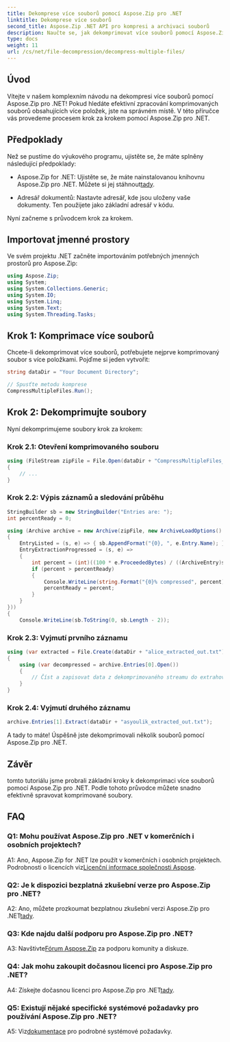```yaml
---
title: Dekomprese více souborů pomocí Aspose.Zip pro .NET
linktitle: Dekomprese více souborů
second_title: Aspose.Zip .NET API pro kompresi a archivaci souborů
description: Naučte se, jak dekomprimovat více souborů pomocí Aspose.Zip pro .NET. Postupujte podle našeho podrobného průvodce pro efektivní správu souborů.
type: docs
weight: 11
url: /cs/net/file-decompression/decompress-multiple-files/
---
```

## Úvod

Vítejte v našem komplexním návodu na dekompresi více souborů pomocí Aspose.Zip pro .NET! Pokud hledáte efektivní zpracování komprimovaných souborů obsahujících více položek, jste na správném místě. V této příručce vás provedeme procesem krok za krokem pomocí Aspose.Zip pro .NET.

## Předpoklady

Než se pustíme do výukového programu, ujistěte se, že máte splněny následující předpoklady:

-  Aspose.Zip for .NET: Ujistěte se, že máte nainstalovanou knihovnu Aspose.Zip pro .NET. Můžete si jej stáhnout[tady](https://releases.aspose.com/zip/net/).

- Adresář dokumentů: Nastavte adresář, kde jsou uloženy vaše dokumenty. Ten použijete jako základní adresář v kódu.

Nyní začneme s průvodcem krok za krokem.

## Importovat jmenné prostory

Ve svém projektu .NET začněte importováním potřebných jmenných prostorů pro Aspose.Zip:

```csharp
using Aspose.Zip;
using System;
using System.Collections.Generic;
using System.IO;
using System.Linq;
using System.Text;
using System.Threading.Tasks;
```

## Krok 1: Komprimace více souborů

Chcete-li dekomprimovat více souborů, potřebujete nejprve komprimovaný soubor s více položkami. Pojďme si jeden vytvořit:

```csharp
string dataDir = "Your Document Directory";

// Spusťte metodu komprese
CompressMultipleFiles.Run();
```

## Krok 2: Dekomprimujte soubory

Nyní dekomprimujeme soubory krok za krokem:

### Krok 2.1: Otevření komprimovaného souboru

```csharp
using (FileStream zipFile = File.Open(dataDir + "CompressMultipleFiles_out.zip", FileMode.Open))
{
    // ...
}
```

### Krok 2.2: Výpis záznamů a sledování průběhu

```csharp
StringBuilder sb = new StringBuilder("Entries are: ");
int percentReady = 0;

using (Archive archive = new Archive(zipFile, new ArchiveLoadOptions()
{
    EntryListed = (s, e) => { sb.AppendFormat("{0}, ", e.Entry.Name); },
    EntryExtractionProgressed = (s, e) =>
    {
        int percent = (int)((100 * e.ProceededBytes) / ((ArchiveEntry)s).UncompressedSize);
        if (percent > percentReady)
        {
            Console.WriteLine(string.Format("{0}% compressed", percent));
            percentReady = percent;
        }
    }
}))
{
    Console.WriteLine(sb.ToString(0, sb.Length - 2));
```

### Krok 2.3: Vyjmutí prvního záznamu

```csharp
using (var extracted = File.Create(dataDir + "alice_extracted_out.txt"))
{
    using (var decompressed = archive.Entries[0].Open())
    {
        // Číst a zapisovat data z dekomprimovaného streamu do extrahovaného souboru.
    }
}
```

### Krok 2.4: Vyjmutí druhého záznamu

```csharp
archive.Entries[1].Extract(dataDir + "asyoulik_extracted_out.txt");
```

A tady to máte! Úspěšně jste dekomprimovali několik souborů pomocí Aspose.Zip pro .NET.

## Závěr

tomto tutoriálu jsme probrali základní kroky k dekomprimaci více souborů pomocí Aspose.Zip pro .NET. Podle tohoto průvodce můžete snadno efektivně spravovat komprimované soubory.

## FAQ

### Q1: Mohu používat Aspose.Zip pro .NET v komerčních i osobních projektech?

 A1: Ano, Aspose.Zip for .NET lze použít v komerčních i osobních projektech. Podrobnosti o licencích viz[Licenční informace společnosti Aspose](https://purchase.aspose.com/buy).

### Q2: Je k dispozici bezplatná zkušební verze pro Aspose.Zip pro .NET?

 A2: Ano, můžete prozkoumat bezplatnou zkušební verzi Aspose.Zip pro .NET[tady](https://releases.aspose.com/zip/net).

### Q3: Kde najdu další podporu pro Aspose.Zip pro .NET?

 A3: Navštivte[Fórum Aspose.Zip](https://forum.aspose.com/c/zip/37) za podporu komunity a diskuze.

### Q4: Jak mohu zakoupit dočasnou licenci pro Aspose.Zip pro .NET?

 A4: Získejte dočasnou licenci pro Aspose.Zip pro .NET[tady](https://purchase.aspose.com/temporary-license/).

### Q5: Existují nějaké specifické systémové požadavky pro používání Aspose.Zip pro .NET?

 A5: Viz[dokumentace](https://reference.aspose.com/zip/net/) pro podrobné systémové požadavky.